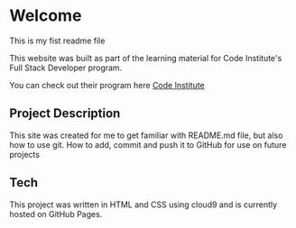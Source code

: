 # Welcome

This is my fist readme file

This website was built as part of the learning material for Code Institute's Full Stack Developer program.

You can check out their program here [Code Institute](https://codeinstitute.com)

## Project Description

This site was created for me to get familiar with README.md file, but also how to use git.
How to add, commit and push it to GitHub for use on future projects

## Tech

This project was written in HTML and CSS using cloud9 and is currently hosted on GitHub Pages.




